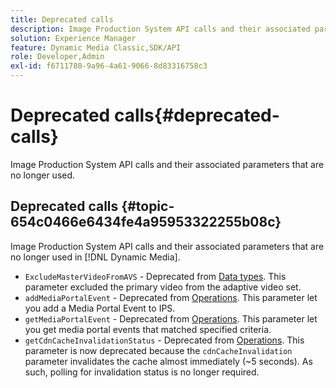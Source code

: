 ```yaml
---
title: Deprecated calls
description: Image Production System API calls and their associated parameters that are no longer used or supported in [!DNL Dynamic Media].
solution: Experience Manager
feature: Dynamic Media Classic,SDK/API
role: Developer,Admin
exl-id: f6711780-9a96-4a61-9066-8d83316758c3
---
```

# Deprecated calls{#deprecated-calls}

Image Production System API calls and their associated parameters that are no longer used.

## Deprecated calls {#topic-654c0466e6434fe4a95953322255b08c}

Image Production System API calls and their associated parameters that are no longer used in [!DNL Dynamic Media].

* `ExcludeMasterVideoFromAVS` - Deprecated from [Data types](/help/aem-ips-api/types/c-data-types/c-data-types.md). This parameter excluded the primary video from the adaptive video set. <!-- Adobe is ending support for this parameter on September 1, 2022. -->
* `addMediaPortalEvent` - Deprecated from [Operations](/help/aem-ips-api/operations/c-operations-intro/c-operations-intro.md). This parameter let you add a Media Portal Event to IPS.  
* `getMediaPortalEvent` - Deprecated from [Operations](/help/aem-ips-api/operations/c-operations-intro/c-operations-intro.md). This parameter let you get media portal events that matched specified criteria.  
* `getCdnCacheInvalidationStatus` - Deprecated from [Operations](/help/aem-ips-api/operations/c-operations-intro/c-operations-intro.md). This parameter is now deprecated because the `cdnCacheInvalidation` parameter invalidates the cache almost immediately (~5 seconds). As such, polling for invalidation status is no longer required.
